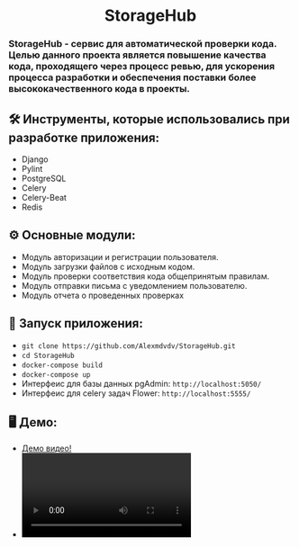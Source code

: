 <h1 align="center"> 
StorageHub
</h1>
<h3>
StorageHub - сервис для автоматической проверки кода. 
Целью данного проекта является повышение качества кода, 
проходящего через процесс ревью, для ускорения процесса 
разработки и обеспечения поставки более высококачественного кода в проекты. 
</h3>

<h2>
  🛠️ Инструменты, которые использовались при разработке приложения:
</h2>

- Django
- Pylint
- PostgreSQL
- Celery
- Celery-Beat
- Redis


<h2>
⚙️ Основные модули:
</h2>

- Модуль авторизации и регистрации пользователя.
- Модуль загрузки файлов с исходным кодом.
- Модуль проверки соответствия кода общепринятым правилам.
- Модуль отправки письма с уведомлением пользователю.
- Модуль отчета о проведенных проверках

<h2>
  🚀 Запуск приложения:
</h2>

- `git clone https://github.com/Alexmdvdv/StorageHub.git`
- `cd StorageHub`
- `docker-compose build`
- `docker-compose up`
- Интерфеис для базы данных pgAdmin: `http://localhost:5050/`
- Интерфеис для celery задач Flower: `http://localhost:5555/`

<h2>
🖥️ Демо:
</h2>

- <a href="https://github.com/Alexmdvdv/StorageHub/assets/107799695/74aa885d-e717-45e1-973d-8c5cc97c1bd8">Демо видео!</a>
- <video src="https://github.com/Alexmdvdv/StorageHub/assets/107799695/74aa885d-e717-45e1-973d-8c5cc97c1bd8" />











